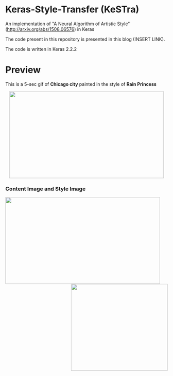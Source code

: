 # Keras-Style-Transfer (KeSTra)
An implementation of "A Neural Algorithm of Artistic Style" (http://arxiv.org/abs/1508.06576) in Keras

The code present in this repository is presented in this blog (INSERT LINK).

The code is written in Keras 2.2.2

# Preview
This is a 5-sec gif of **Chicago city** painted in the style of **Rain Princess**
<p align="center">
  <img src="https://media.giphy.com/media/i4ElhKepMTcIZiqcma/giphy.gif" width="480" height="270"/>
</p>

### Content Image and Style Image
<p>
  <img align="left" src="https://reiinakano.github.io/arbitrary-image-stylization-tfjs/images/chicago.jpg" width="480" height="270" />
  <img align="right" src="https://afremov.com/images/product/RAIN-PRINCESS.jpg" width="300" height="270" />
</p>
